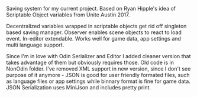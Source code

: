 Saving system for my current project. Based on Ryan Hipple's idea of Scriptable Object variables from Unite Austin 2017.

Decentralized variables wrapped in scriptable objects get rid off singleton based saving manager. Observer enables scene objects to react to load event. In-editor extendable. Works well for game data, app settings and multi language support.

Since I'm in love with Odin Serializer and Editor I added cleaner version that takes advantage of them but obviously requires those. Old code is in NonOdin folder. I've removed XML support in new version, since I don't see purpose of it anymore - JSON is good for user friendly formated files, such as language files or app settings while binnary format is fine for game data. JSON Serialization uses MiniJson and includes pretty print.